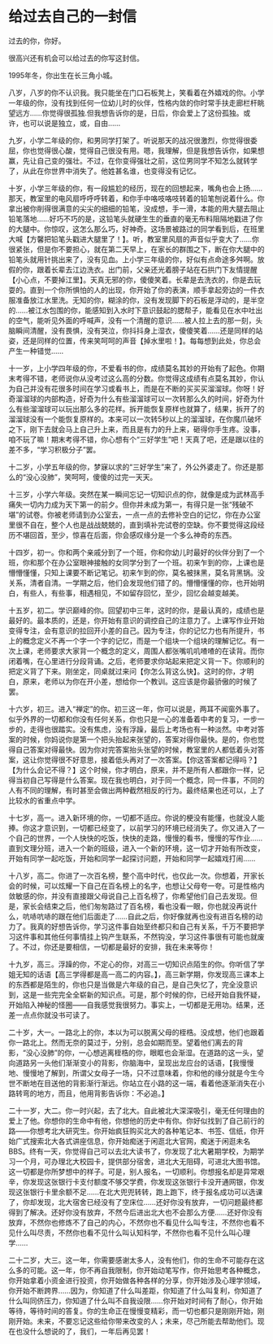 # 给过去自己的一封信

过去的你，你好。

很高兴还有机会可以给过去的你写这封信。

1995年冬，你出生在长三角小城。

八岁，八岁的你不认识我。我只能坐在门口石板凳上，笑看着在外嬉戏的你。小学一年级的你，没有找到任何一位幼儿时的伙伴，性格内敛的你时常手扶走廊栏杆眺望远方……你觉得很孤独.但我想告诉你的是，日后，你会爱上了这份孤独。或许，也可以说是独立，或，自由……

九岁，小学二年级的你，和男同学打架了。听说那天的战况很激烈，你觉得很委屈，你也觉得很心酸，觉得自己很没有用。嗯，我理解，但是我想告诉你，如果想赢，先让自己变的强壮。不过，在你变得强壮之前，这位男同学不知怎么就转学了，从此在你世界中消失了。他姓甚名谁，也变得没有记忆。

十岁，小学三年级的你，有一段尴尬的经历，现在的回想起来，嘴角也会上扬……那天，教室里的电风扇呼呼呼转着，和你手中咯吱咯吱转着的铅笔刨说着什么。你拿出被你削得很满意的尖尖的细细的铅笔，没成想，手一滑，本能的用大腿去阻止铅笔落地……好巧不巧的是，这铅笔头就硬生生的垂直的毫无布料阻隔地戳进了你的大腿中。你惊叹，这怎么那么巧，好神奇。这场景被路过的同学看到后，在班里大喊【方馨把铅笔头戳进大腿里了！】。听，教室里风扇的声音似乎变大了……你很紧张，但是你不要担心，就在第二天早上，在家长的群围之下，断在你大腿中的铅笔头就用针挑出来了，没有见血。上小学三年级的你，好似有点命途多舛啊。放假的你，跟着长辈去江边洗衣。出门前，父亲还光着膀子站在石拱门下友情提醒【小心点，不要掉江里】。天真无邪的你，傻傻笑着。长辈是去洗衣的，你是去玩耍的。直到一个你所惧怕的人的出现，你开始了你的表演，顺手拿起旁边的一件衣服准备放江水里洗。无知的你，糊涂的你，没有发现脚下的石板是浮动的，是半空的……被江水包围的你，能感知到入水时下意识鼓起的腮帮子，能看见在水中吐出的空气，能听见外面的呼喊声，没有一个清醒的意识……被人拉上去的那一刻，头脑瞬间清醒，没有畏惧，没有哭泣，你抖抖身上湿衣，傻傻笑着……还是同样的站姿，还是同样的位置，传来笑呵呵的声音【掉水里啦！】。每每想到此处，你总会产生一种错觉……

十一岁，上小学四年级的你，不爱看书的你，成绩莫名其妙的开始有了起色。你期末考得不错，老师说你从没考过这么高的分数。你觉得这成绩有点莫名其妙，你认为自己并没有花很多时间在学习或看书上，而是在不断的买买买溜溜球。你呀！好奇溜溜球的内部构造，好奇为什么有些溜溜球可以一次转那么久的时间，好奇为什么有些溜溜球可以玩出那么多的花样。拆开能恢复原样也就算了，结果，拆开了的溜溜球没有一个能恢复原样的。本来可以一次转5秒以上的溜溜球，在你魔爪破坏之下，刚下去就会马上自己升上来，而且是有力的升上来，砸得你手生疼。没事，咱不玩了嘛！期末考得不错，你心想有个“三好学生”吧！天真了吧，还是跟以往的差不多，“学习积极分子”罢。

十二岁，小学五年级的你，梦寐以求的“三好学生”来了，外公外婆走了。你还是那么的“没心没肺”，笑呵呵，傻傻的过完一天天。

十三岁，小学六年级。突然在某一瞬间忘记一切知识点的你，就像是成为武林高手痛失一切内力成为天下第一的前夕。但你并未成为第一，有得只是一张“残破不堪”的试卷。你被老师请到办公室去，一点一点的去修补空白的记忆，你在办公室里很不自在，整个人也是战战兢兢的，直到填补完试卷的空缺。你不要觉得这段经历不堪回首，至少，惊喜在后面，你会感叹缘分是一个多么神奇的东西。

十四岁，初一。你和两个亲戚分到了一个班，你和你幼儿时最好的伙伴分到了一个班，你和那个在办公室眼神接触的女同学分到了一个班。初来乍到的你，上课也是懵懵懂懂，只知上课要不断记笔记。初来乍到的你，莫名被抹黑，莫名背黑锅。没关系，清者自清。一学期之后，他们会发现他们错了的。懵懵懂懂的你，也开始明白，有些人，有些事，相遇相见，不如留存回忆，至少，回忆会越变越美。

十五岁，初二。学识巅峰的你。回望初中三年，这时的你，是最认真的，成绩也是最好的。最本质的，还是，你开始有意识的调控自己的注意力了。上课写作业开始变得专注，会有意识的拉回开小差的自己。因为专注，你的记忆力也有所提升，书上的概念定义不再一个字一个字的记忆，而是一个组块一个组块的理解记忆。有一次上课，老师要求大家背一个概念的定义，周围人都张嘴叽叽喳喳的在读背。而你闭着嘴，在心里进行分段背诵。之后，老师要求你站起来把定义背一下。你顺利的把定义背了下来。刚坐定，同桌就过来问【你怎么背这么快】。这时的你，才明白，原来，老师以为你在开小差，想给你一个教训。这应该是你最骄傲的时候了罢。

十六岁，初三。进入“禅定”的你。初三这一年，你可以说是，两耳不闻窗外事了。似乎外界的一切都和你没有任何关系，你也只是一心的准备着中考的复习，一步一步的，走得也很踏实。没有焦虑，没有浮躁，最后上考场也有一种淡然。中考对答案的时候，你妈说你是第一个把头抬起来张望的，答案对得你最快。是的，你也觉得自己答案对得最快。因为你对完答案抬头张望的时候，教室里的人都低着头对答案，这让你觉得很不好意思，接着低头再对了一次答案。【你这答案都记得吗？】【为什么会记不得？】这个时候，你才明白，原来，并不是所有人都跟你一样，记得当初自己写得是什么答案。现在我也明白，对于同一个概念，同一件事，不同的人有不同的理解，有时甚至会做出两种截然相反的行为。最终结果也还可以，上了比较水的省重点中学。

十七岁，高一。进入新环境的你，一切都不适应。你说的梗没有能懂，也就没人能捧。你这才意识到，一切都已经变了，以前学习的环境已经消失了。你又进入了一个自己的世界，一个人快快的吃饭，快快的走路，慢慢的看书，慢慢的写作业……直到文理分班，进入一个新的班级，进入一个新的环境，这一切才开始有所改变，开始有同学一起吃饭，开始和同学一起探讨问题，开始和同学一起嬉戏打闹……

十八岁，高二。你进了一次百名榜，整个高中时代，也仅此一次。你想着，开家长会的时候，可以炫耀一下自己在百名榜上的名字，也想让父母夸一夸。可是性格内敛敏感的你，并没有直接跟父母说自己上百名榜了，你希望他们自己去发现。但是，家长会结束之后，他们匆匆路过了百名榜，看也没看一眼，你也就没再说什么，吭哧吭哧的跟在他们后面走了……自此之后，你好像就再也没有进百名榜的动力了。我真的好想告诉你，学习这件事自始至终都只和自己有关系，千万不要把学习这件事和其他任何事情挂上钩产生联系，不然钩没，学习这件事很有可能也就废了。不过，你还是要相信，一切都是最好的安排，我在未来等你！

十九岁，高三。浮躁的你，不定心的你，对高三一切知识点陌生的你。你听信了学姐无知的话语【高三学得都是高一高二的内容。】，高三新学期，你发现高三课本上的东西都是陌生的，你也只是当做是六年级的自己，是自己失忆了，完全没意识到，这是一些完完全全崭新的知识点。可是，那个时候的你，已经开始自我怀疑，开始陷入神秘的怪圈——自我感觉我很努力。事实上，一切都是无用功。结果，还差一点点你就没书可读了。

二十岁，大一。一路北上的你，本以为可以脱离父母的桎梏。没成想，他们也跟着你一路北上。然而无奈的莫过于，分别，总会如期而至。望着他们离去的背影，“没心没肺”的你，一心想逃离桎梏的你，眼眶也会渐湿。在道路的这一头，望向道路另一头他们渐渐变小的背影，你脑海中，呈现出龙应台的话语，【我慢慢地、慢慢地了解到，所谓父女母子一场，只不过意味着，你和他的缘分就是今生今世不断地在目送他的背影渐行渐远。你站立在小路的这一端，看着他逐渐消失在小路转弯的地方，而且，他用背影告诉你：不必追。】

二十一岁，大二。你一时兴起，去了北大。自此被北大深深吸引，毫无任何理由的爱上了他。你想你的生命中有他，你想他的历史中有你。你好似找到了自己前行的路——你想考北大研究生。你开始疯狂购买北大的各种笔记本、书签、信纸，你开始广式搜索北大各式讲座信息，你开始痴迷于闲逛北大官网，痴迷于闲逛未名BBS。终有一天，你觉得自己可以去北大读书了，你发现了北大暑期学校，为期学习一个月，可办理北大校园卡，提供部分宿舍，进北大无阻碍，可进北大图书馆。这一切都是你所梦想中的样子。可是，别人报名，一切顺利。你想报名却是异常艰辛，你发现这张银行卡支付额度不够交学费，你发现这张银行卡没开通网银，你发现这张银行卡里余额不足……在北大兜兜转转，跑上跑下，终于报名成功可以选课了，你却发现，北大宿舍已经没有了空床位……还好你没有放弃，一切问题最终都得到了解决。还好你没有放弃，不然今后进出北大也不会那么方便……还好你没有放弃，不然你也修炼不了自己的内心，不然你也不看见什么叫专注，不然你也看不见什么叫尽责，不然你也看不见什么叫认知科学，不然你也看不见什么叫心理学……

二十二岁，大三。这一年，你需要感谢太多人，没有他们，你的生命不可能存在这么多的可能。这一年，你不再自我限制，你开始动笔写作，你开始思考各种概念，你开始拿着小资金进行投资，你开始做各种各样的分享，你开始涉及心理学领域，你开始不断跨界……因为，你知道了什么叫差距，你知道了什么叫复利，你知道了什么叫同侪压力，你知道了什么叫不自我设限……你开始对时间有了耐心，你开始等待，等待时间的答复。你的生命正在慢慢变精彩，而一切也都只是刚刚开始，刚刚开始。未来，不要忘记这些给你带来改变的人；未来，尽己所能去帮助他们。现在也没什么想说的了，我们，一年后再见罢！

